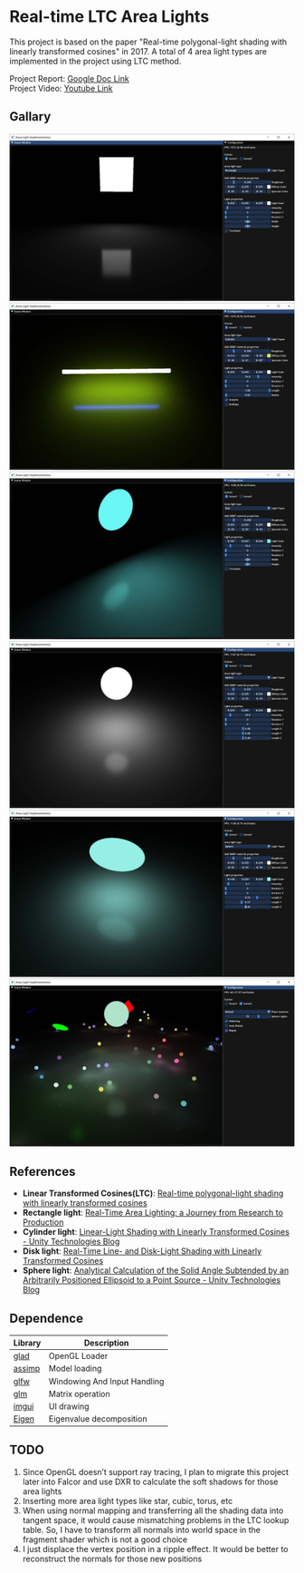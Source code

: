# Real-time LTC Area Lights
This project is based on the paper "Real-time polygonal-light shading with linearly transformed cosines" in 2017. A total of 4 area light types are
implemented in the project using LTC method. 
  
Project Report: [Google Doc Link](https://docs.google.com/document/d/1HdXiNwrHgoKwy6XaQvOW3WtLvpJrJ3mPKpNqYA6fmIg/edit)  
Project Video: [Youtube Link](https://youtu.be/2Uah_THLpQ8)

## Gallary
![](https://github.com/guiqi134/LTC-Area-Lights/blob/master/images/image1.jpg?raw=true)
![](https://github.com/guiqi134/LTC-Area-Lights/blob/master/images/image2.jpg?raw=true)
![](https://github.com/guiqi134/LTC-Area-Lights/blob/master/images/image3.jpg?raw=true)
![](https://github.com/guiqi134/LTC-Area-Lights/blob/master/images/image4.jpg?raw=true)
![](https://github.com/guiqi134/LTC-Area-Lights/blob/master/images/image5.jpg?raw=true)
![](https://github.com/guiqi134/LTC-Area-Lights/blob/master/images/image6.jpg?raw=true)

## References
- **Linear Transformed Cosines(LTC)**: [Real-time polygonal-light shading with linearly transformed cosines](https://eheitzresearch.wordpress.com/415-2/)  
- **Rectangle light**: [Real-Time Area Lighting: a Journey from Research to Production](https://blog.selfshadow.com/publications/s2016-advances/s2016_ltc_rnd.pdf)  
- **Cylinder light**: [Linear-Light Shading with Linearly Transformed Cosines - Unity Technologies Blog](https://blogs.unity3d.com/2017/04/17/linear-light-shading-with-linearly-transformed-cosines/)  
- **Disk light**: [Real-Time Line- and Disk-Light Shading with Linearly Transformed Cosines](https://blog.selfshadow.com/publications/s2017-shading-course/heitz/s2017_pbs_ltc_lines_disks.pdf)  
- **Sphere light**: [Analytical Calculation of the Solid Angle Subtended by an Arbitrarily Positioned Ellipsoid to a Point Source - Unity Technologies Blog](https://blogs.unity3d.com/cn/2017/02/08/analytical-calculation-of-the-solid-angle-subtended-by-an-arbitrarily-positioned-ellipsoid-to-a-point-source/)

## Dependence
Library                                     | Description
------------------------------------------  | -------------
[glad](https://github.com/Dav1dde/glad)     | OpenGL Loader
[assimp](https://github.com/assimp/assimp)  | Model loading
[glfw](https://github.com/glfw/glfw)        | Windowing And Input Handling
[glm](https://github.com/g-truc/glm)        | Matrix operation
[imgui](https://github.com/ocornut/imgui)   | UI drawing
[Eigen](https://eigen.tuxfamily.org/index.php?title=Main_Page) | Eigenvalue decomposition


## TODO
1. Since OpenGL doesn’t support ray tracing, I plan to migrate this project later into Falcor and use DXR to calculate the soft shadows for those area lights  
2. Inserting more area light types like star, cubic, torus, etc  
3. When using normal mapping and transferring all the shading data into tangent space, it would cause mismatching problems in the LTC lookup table. So, I have to transform all normals into world space in the fragment shader which is not a good choice  
4. I just displace the vertex position in a ripple effect. It would be better to reconstruct the normals for those new positions
 

